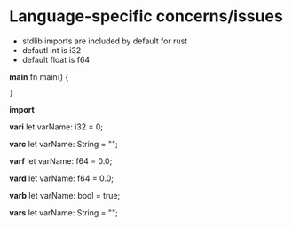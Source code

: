 # Language-specific concerns/issues
* stdlib imports are included by default for rust
* defautl int is i32
* default float is f64
 

**main**
	fn main() {
	
	}
	
**import**

	
**vari**
	let varName: i32 = 0;
	
**varc**
	let varName: String = "";
	
**varf**
	let varName: f64 = 0.0;

**vard**
	let varName: f64 = 0.0;

**varb**
	let varName: bool = true;
	
**vars**
	let varName: String = "";
